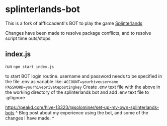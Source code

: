 # splinterlands-bot

This is a fork of alfficcadenti's BOT to play the game [Splinterlands](https://www.splinterlands.com)

Changes have been made to resolve package conflicts, and to resolve script time outs/stops

## index.js

run `npm start index.js`

to start BOT login routine. username and password needs to be specified in the file .env as variable like:
`ACCOUNT=yourhiveusername
PASSWORD=yourhiveprivatepostingkey`
Create .env text file with the above in the working directory of the splinterlands bot and add .env text file to .gitignore


https://peakd.com/hive-13323/@solominer/set-up-my-own-splinterlands-bots
^ Blog post about my experience using the bot, and some of the changes I have made. ^
